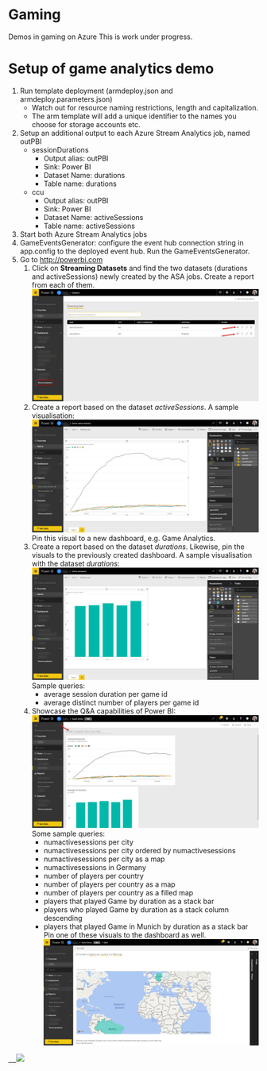 # Gaming

Demos in gaming on Azure
This is work under progress.

# Setup of game analytics demo

1. Run template deployment (armdeploy.json and armdeploy.parameters.json)
      * Watch out for resource naming restrictions, length and capitalization.
      * The arm template will add a unique identifier to the names you choose for storage accounts etc.
2. Setup an additional output to each Azure Stream Analytics job, named outPBI
      * sessionDurations
         * Output alias: outPBI
         * Sink: Power BI
         * Dataset Name: durations
         * Table name: durations
      * ccu
         * Output alias: outPBI
         * Sink: Power BI
         * Dataset Name: activeSessions
         * Table name: activeSessions
3. Start both Azure Stream Analytics jobs
4. GameEventsGenerator: configure the event hub connection string in app.config to the deployed event hub. Run the GameEventsGenerator.
5. Go to http://powerbi.com
   1. Click on **Streaming Datasets** and find the two datasets (durations and activeSessions) newly created by the ASA jobs. Create a report from each of them.
   ![](PBI/streamingDatasets.jpg)
   2. Create a report based on the dataset *activeSessions*. A sample visualisation: ![](PBI/concurrentUsers.jpg)
   Pin this visual to a new dashboard, e.g. Game Analytics. 
   3. Create a report based on the dataset *durations*. Likewise, pin the visuals to the previously created dashboard. A sample visualisation with the dataset *durations*: ![](PBI/sessionDurations.jpg) Sample queries:
      * average session duration per game id
      * average distinct number of players per game id
   4. Showcase the Q&A capabilities of Power BI:
      ![](PBI/dashboard.jpg)
Some sample queries:
      * numactivesessions per city
      * numactivesessions per city ordered by numactivesessions
      * numactivesessions per city as a map
      * numactivesessions in Germany
      * number of players per country
      * number of players per country as a map
      * number of players per country as a filled map
      * players that played Game by duration as a stack bar
      * players who played Game by duration as a stack column descending
      * players that played Game in Munich by duration as a stack bar
      Pin one of these visuals to the dashboard as well.
      ![](PBI/qa.jpg)

<a href="https://portal.azure.com/#create/Microsoft.Template/uri/https%3A%2F%2Fraw.githubusercontent.com%2Foliviak%2Fgaming%2Fmaster%2Farmdeploy.json" target="_blank">    <img src="http://azuredeploy.net/deploybutton.png"/></a>
